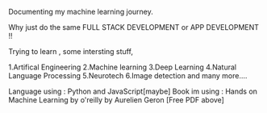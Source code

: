 Documenting my machine learning journey.

Why just do the same FULL STACK DEVELOPMENT or APP DEVELOPMENT !!

Trying to learn , some intersting stuff, 

1.Artifical Engineering
2.Machine learning
3.Deep Learning
4.Natural Language Processing
5.Neurotech
6.Image detection
and many more....

Language using : Python and JavaScript[maybe]
Book im using : Hands on Machine Learning by o'reilly by Aurelien Geron [Free PDF above]

